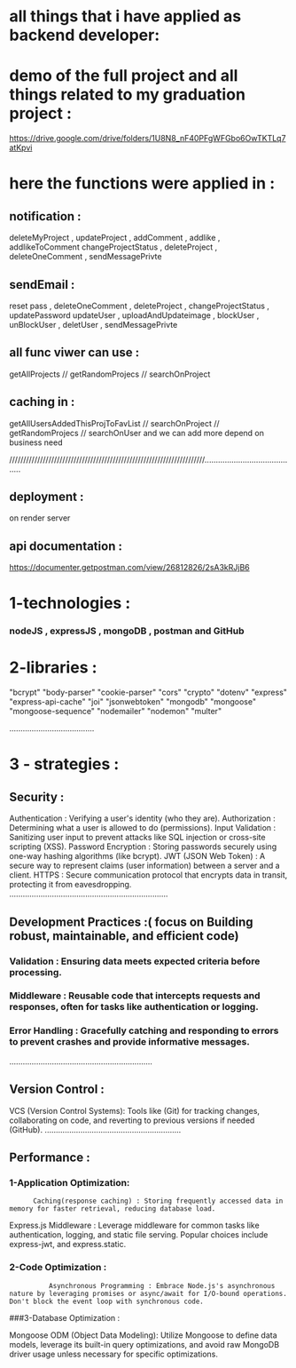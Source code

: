# all things that i have applied as backend developer: 


# demo of the full project and all things related to my graduation project :
https://drive.google.com/drive/folders/1U8N8_nF40PFgWFGbo6OwTKTLq7atKpvi
# here the functions were applied in :
## notification :
deleteMyProject , updateProject , addComment , addlike , addlikeToComment
changeProjectStatus , deleteProject , deleteOneComment , sendMessagePrivte

## sendEmail :  
reset pass , deleteOneComment , deleteProject , changeProjectStatus  , updatePassword
updateUser , uploadAndUpdateimage , blockUser , unBlockUser , deletUser , sendMessagePrivte

## all func viwer can use :
getAllProjects // getRandomProjecs  // searchOnProject


## caching in :
getAllUsersAddedThisProjToFavList  // searchOnProject // getRandomProjecs // searchOnUser
and we can add more depend on business need 

//////////////////////////////////////////////////////////////////////..........................................

## deployment :
 on render server 
## api documentation : 
https://documenter.getpostman.com/view/26812826/2sA3kRJjB6

# 1-technologies : 
### nodeJS , expressJS , mongoDB , postman and GitHub
# 2-libraries : 
"bcrypt"
"body-parser"
"cookie-parser"
"cors"
"crypto"
"dotenv"
"express"
"express-api-cache"
"joi"
"jsonwebtoken"
"mongodb"
"mongoose"
"mongoose-sequence"
"nodemailer"
"nodemon"
"multer"

......................................
# 3 - strategies :

## Security :

Authentication : Verifying a user's identity (who they are).
Authorization : Determining what a user is allowed to do (permissions).
Input Validation : Sanitizing user input to prevent attacks like SQL injection or cross-site scripting (XSS).
Password Encryption : Storing passwords securely using one-way hashing algorithms (like bcrypt).
JWT (JSON Web Token) : A secure way to represent claims (user information) between a server and a client.
HTTPS : Secure communication protocol that encrypts data in transit, protecting it from eavesdropping.
.......................................................................
## Development Practices :( focus on Building robust, maintainable, and efficient code)

   ### Validation : Ensuring data meets expected criteria before processing.
   ### Middleware : Reusable code that intercepts requests and responses, often for tasks like authentication or logging.
   ### Error Handling : Gracefully catching and responding to errors to prevent crashes and provide informative messages.
................................................................
## Version Control :

VCS (Version Control Systems): Tools like (Git) for tracking changes, collaborating on code, and reverting to previous versions if needed (GitHub).
.............................................................
## Performance : 

   ### 1-Application Optimization:
   
          Caching(response caching) : Storing frequently accessed data in memory for faster retrieval, reducing database load.
   Express.js Middleware :     Leverage middleware for common tasks like authentication, logging, and static file serving. Popular choices include express-jwt, and express.static.
   
   ### 2-Code Optimization :
   
              Asynchronous Programming : Embrace Node.js's asynchronous nature by leveraging promises or async/await for I/O-bound operations. Don't block the event loop with synchronous code.
   
   ###3-Database Optimization :
   
   Mongoose ODM (Object Data Modeling): Utilize Mongoose to define data models, leverage its built-in query optimizations, and avoid raw MongoDB driver usage unless necessary for specific optimizations.

